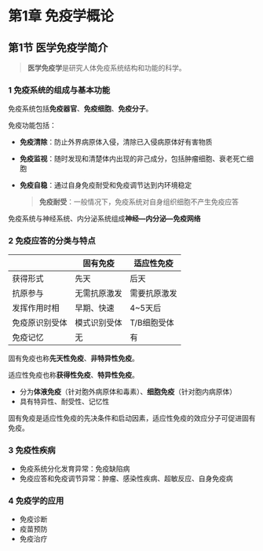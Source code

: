 # 第1章 免疫学概论

## 第1节 医学免疫学简介

> **医学免疫学**是研究人体免疫系统结构和功能的科学。

### 1 免疫系统的组成与基本功能

免疫系统包括**免疫器官**、**免疫细胞**、**免疫分子**。

免疫功能包括：

* **免疫清除**：防止外界病原体入侵，清除已入侵病原体好有害物质

* **免疫监视**：随时发现和清楚体内出现的非己成分，包括肿瘤细胞、衰老死亡细胞

* **免疫自稳**：通过自身免疫耐受和免疫调节达到内环境稳定

  > **免疫耐受**：一般情况下，免疫系统对自身组织细胞不产生免疫应答

免疫系统与神经系统、内分泌系统组成**神经—内分泌—免疫网络**

### 2 免疫应答的分类与特点

|                | 固有免疫     | 适应性免疫   |
| -------------- | ------------ | ------------ |
| 获得形式       | 先天         | 后天         |
| 抗原参与       | 无需抗原激发 | 需要抗原激发 |
| 发挥作用时相   | 早期、快速   | 4~5天后      |
| 免疫原识别受体 | 模式识别受体 | T/B细胞受体  |
| 免疫记忆       | 无           | 有           |

固有免疫也称**先天性免疫**、**非特异性免疫**。

适应性免疫也称**获得性免疫**、**特异性免疫**。

* 分为**体液免疫**（针对胞外病原体和毒素）、**细胞免疫**（针对胞内病原体）
* 具有特异性、耐受性、记忆性

固有免疫是适应性免疫的先决条件和启动因素，适应性免疫的效应分子可促进固有免疫。

### 3 免疫性疾病

* 免疫系统分化发育异常：免疫缺陷病
* 免疫应答和免疫调节异常：肿瘤、感染性疾病、超敏反应、自身免疫病

### 4 免疫学的应用

* 免疫诊断
* 疫苗预防
* 免疫治疗

